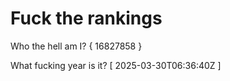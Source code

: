 # Fuck the rankings

Who the hell am I?
{ 16827858 }

What fucking year is it?
[ 2025-03-30T06:36:40Z ]
